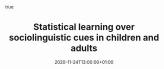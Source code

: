 ---
abstract: ""
all_day: false
authors: ["Anna Samara"]
date: "2020-11-24T13:00:00+01:00"
date_end: "2020-11-24T15:00:00+01:00"
event: Departmental seminar series
event_url: 
featured: false
image:
  caption: 
  focal_point: Right
location: Potsdam University, Germany (online)
math: true
projects: []
publishDate: "2017-01-01T00:00:00Z"
slides:
summary: "Languages exhibit variation which may be conditioned or partially conditioned on sociolinguistic cues such as social context, gender, and ethnicity. While the existence of this kind of socially conditioned variation is well-established, there is debate as to the role of such cues in child language learning (e.g., Labov, 2013; Smith, Durham, & Richards, 2013). Namely, several studies of naturalistic language use provide examples where children’s production of sociolinguistic variants appears to be adult-like. It is, however, hard to establish whether the data demonstrates children’s knowledge of conditioning cues or systematic differences in the input children from different social groups receive (Smith et al., 2013). In this talk, I present data from four semi-artificial language learning experiments with 6-year-olds (and adults) that address this issue by investigating the ability to track artificial (novel) associations between different speakers and their usage of different forms. Results demonstrate that children (and adults) are sensitive to both deterministic and probabilistic statistical cues involving speaker identity, an ability which is fundamental to tracking sociolinguistic variation. Implications of these findings for the literatures on developmental sociolinguistics and regularization of unpredictable variation are discussed."
tags: []
title: Statistical learning over sociolinguistic cues in children and adults
url_code: ""
url_pdf: "Potsdam_sociolinguistics.pdf"
url_slides: ""
url_video: ""
---